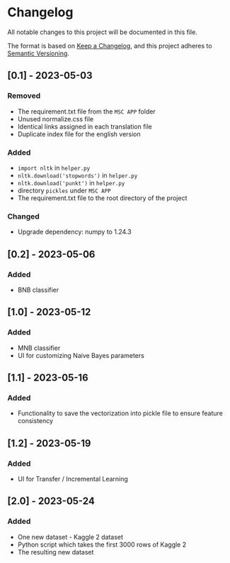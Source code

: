 # Changelog

All notable changes to this project will be documented in this file.

The format is based on [Keep a Changelog](https://keepachangelog.com/en/1.0.0/),
and this project adheres to [Semantic Versioning](https://semver.org/spec/v2.0.0.html).

## [0.1] - 2023-05-03

### Removed

- The requirement.txt file from the `MSC APP` folder
- Unused normalize.css file
- Identical links assigned in each translation file
- Duplicate index file for the english version

### Added

- `import nltk` in `helper.py`
- `nltk.download('stopwords')` in `helper.py`
- `nltk.download('punkt')` in `helper.py`
- directory `pickles` under `MSC APP`
- The requirement.txt file to the root directory of the project

### Changed

- Upgrade dependency: numpy to 1.24.3

## [0.2] - 2023-05-06

### Added

- BNB classifier

## [1.0] - 2023-05-12

### Added

- MNB classifier
- UI for customizing Naive Bayes parameters

## [1.1] - 2023-05-16

### Added

- Functionality to save the vectorization into pickle file to ensure feature consistency

## [1.2] - 2023-05-19

### Added

- UI for Transfer / Incremental Learning

## [2.0] - 2023-05-24

### Added

- One new dataset - Kaggle 2 dataset
- Python script which takes the first 3000 rows of Kaggle 2
- The resulting new dataset